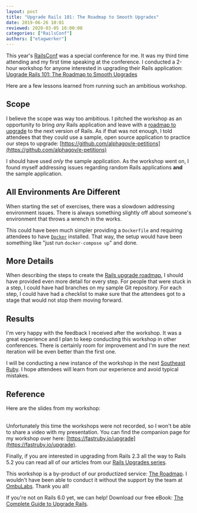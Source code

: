 ```yaml
---
layout: post
title: "Upgrade Rails 101: The Roadmap to Smooth Upgrades"
date: 2019-06-26 10:01
reviewed: 2020-03-05 10:00:00
categories: ["RailsConf"]
authors: ["etagwerker"]
---
```


This year's [RailsConf](https://railsconf.com) was a special conference for me.
It was my third time attending and my first time speaking at the conference. I
conducted a 2-hour workshop for anyone interested in upgrading their Rails
application: [Upgrade Rails 101: The Roadmap to Smooth Upgrades](https://railsconf.com/program/workshops#session-776)

Here are a few lessons learned from running such an ambitious workshop.

<!--more-->

## Scope

I believe the scope was way too ambitious. I pitched the workshop as an opportunity
to bring *any* Rails application and leave with a [roadmap to upgrade](https://fastruby.io/roadmap)
to the next version of Rails. As if that was not enough, I told attendees
that they could use a sample, open source application to practice our steps to
upgrade: [https://github.com/alphagov/e-petitions](https://github.com/alphagov/e-petitions)

I should have used *only* the sample application. As the workshop went on, I found
myself addressing issues regarding random Rails applications **and** the sample
application.

## All Environments Are Different

When starting the set of exercises, there was a slowdown addressing environment
issues. There is always something slightly off about someone's environment that
throws a wrench in the works.

This could have been much simpler providing a `Dockerfile` and requiring attendees
to have [`Docker`](https://www.docker.com) installed. That way, the setup would
have been something like "just run `docker-compose up`" and done.

## More Details

When describing the steps to create the [Rails upgrade roadmap](https://fastruby.io/roadmap),
I should have provided even more detail for every step. For people that were stuck in a step,
I could have had branches on my sample Git repository. For each step, I could
have had a checklist to make sure that the attendees got to a stage that would
not stop them moving forward.

## Results

I'm very happy with the feedback I received after the workshop. It was a great
experience and I plan to keep conducting this workshop in other conferences.
There is certainly room for improvement and I'm sure the next iteration will be
even better than the first one.

I will be conducting a new instance of the workshop in the next
[Southeast Ruby](https://southeastruby.com). I hope attendees will learn from
our experience and avoid typical mistakes.

## Reference

Here are the slides from my workshop:

<script async class="speakerdeck-embed" data-id="98e4c8ff073a49b093f759440726ab8a" data-ratio="1.77777777777778" src="//speakerdeck.com/assets/embed.js"></script>

<br/>Unfortunately this time the workshops were not recorded, so I won't be
able to share a video with my presentation. You can find the companion page for
my workshop over here: [https://fastruby.io/upgrade](https://fastruby.io/upgrade).

Finally, if you are interested in upgrading from Rails 2.3 all the way to Rails 5.2
you can read all of our articles from our [Rails Upgrades series](https://fastruby.io/blog/tags/upgrades).

This workshop is a by-product of our productized service: [The Roadmap](https://fastruby.io/roadmap).
I wouldn't have been able to conduct it without the support by the team at
[OmbuLabs](https://www.ombulabs.com). Thank you all!

If you're not on Rails 6.0 yet, we can help! Download our free eBook: [The Complete Guide to Upgrade Rails](https://www.fastruby.io/).
